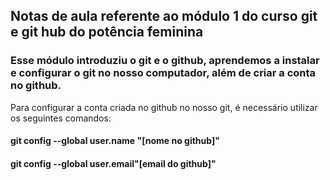 ## Notas de aula referente ao módulo 1 do curso git e git hub do potência feminina

### Esse módulo introduziu o git e o github, aprendemos a instalar e configurar o git no nosso computador, além de criar a conta no github. 

Para configurar a conta criada no github no nosso git, é necessário utilizar os seguintes comandos:
#### git config --global user.name "[nome no github]"
#### git config --global user.email"[email do github]"
